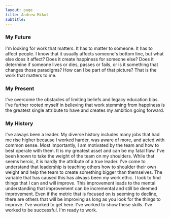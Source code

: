 ```yaml
---
layout: page
title: Andrew Mikol
subtitle: 
---
```


### My Future
I'm looking for work that matters. It has to matter to someone. It has to affect people. I know that it usually affects someone's bottom line, but what else does it affect? Does it create happiness for someone else? Does it determine if someone lives or dies, passes or fails, or is it something that changes those paradigms? How can I be part of that picture? That is the work that matters to me.

### My Present
I've overcome the obstacles of limiting beliefs and legacy education bias. I've further rooted myself in believing that work stemming from happiness is the greatest single attribute to have and creates my ambition going forward.

### My History

I've always been a leader. My diverse history includes many jobs that had me rise higher because I worked harder, was aware of more, and acted with common sense. Most importantly, I am motivated by the team and how to best operate with them. It is my greatest asset and can be my fatal flaw. I've been known to take the weight of the team on my shoulders. While that seems heroic, it is hardly the attribute of a true leader. I've come to understand that leadership is teaching others how to shoulder their own weight and help the team to create something bigger than themselves.
The variable that has caused this has always been my work ethic. I look to find things that I can and will improve. This improvement leads to the mental understanding that improvement can be incremental and still be deemed improvement. Even if the metric that is focused on is seeming to decline, there are others that will be improving as long as you look for the things to improve.
I've worked to get here. I've worked to show these skills. I've worked to be successful. I'm ready to work.
